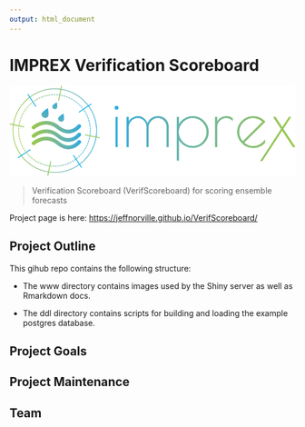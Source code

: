 ```yaml
---
output: html_document
---
```

# IMPREX Verification Scoreboard
![IMPREX Project](www/imprex.png)

> Verification Scoreboard (VerifScoreboard) for scoring ensemble forecasts

Project page is here:
https://jeffnorville.github.io/VerifScoreboard/


## Project Outline
This gihub repo contains the following structure:

* The www directory contains images used by the Shiny server as well as Rmarkdown docs.

* The ddl directory contains scripts for building and loading the example postgres database.

## Project Goals

## Project Maintenance

## Team

